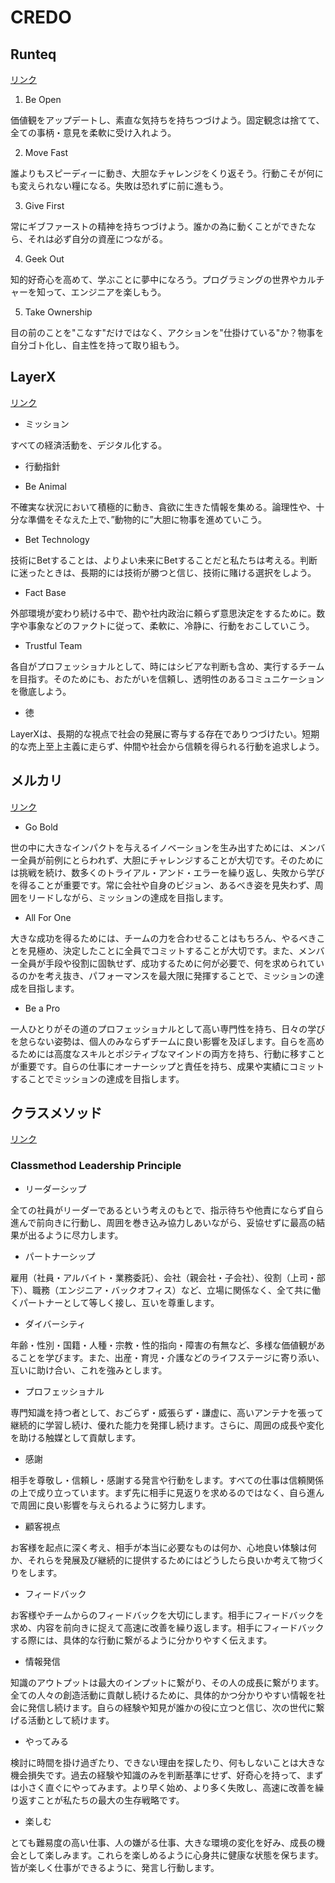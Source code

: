 # CREDO

## Runteq
[リンク](https://runteq.jp/credo)

1. Be Open

価値観をアップデートし、素直な気持ちを持ちつづけよう。固定観念は捨てて、全ての事柄・意見を柔軟に受け入れよう。

2. Move Fast

誰よりもスピーディーに動き、大胆なチャレンジをくり返そう。行動こそが何にも変えられない糧になる。失敗は恐れずに前に進もう。

3. Give First

常にギブファーストの精神を持ちつづけよう。誰かの為に動くことができたなら、それは必ず自分の資産につながる。


4. Geek Out

知的好奇心を高めて、学ぶことに夢中になろう。プログラミングの世界やカルチャーを知って、エンジニアを楽しもう。

5. Take Ownership

目の前のことを"こなす"だけではなく、アクションを"仕掛けている"か？物事を自分ゴト化し、自主性を持って取り組もう。

## LayerX
[リンク](https://prtimes.jp/main/html/rd/p/000000012.000036528.html)

- ミッション

すべての経済活動を、デジタル化する。

- 行動指針

- Be Animal

不確実な状況において積極的に動き、貪欲に生きた情報を集める。論理性や、十分な準備をそなえた上で、”動物的に”大胆に物事を進めていこう。

- Bet Technology

技術にBetすることは、よりよい未来にBetすることだと私たちは考える。判断に迷ったときは、長期的には技術が勝つと信じ、技術に賭ける選択をしよう。

- Fact Base

外部環境が変わり続ける中で、勘や社内政治に頼らず意思決定をするために。数字や事象などのファクトに従って、柔軟に、冷静に、行動をおこしていこう。

- Trustful Team

各自がプロフェッショナルとして、時にはシビアな判断も含め、実行するチームを目指す。そのためにも、おたがいを信頼し、透明性のあるコミュニケーションを徹底しよう。

- 徳

LayerXは、長期的な視点で社会の発展に寄与する存在でありつづけたい。短期的な売上至上主義に走らず、仲間や社会から信頼を得られる行動を追求しよう。

## メルカリ
[リンク](https://careers.mercari.com/jp/mission-values/)

- Go Bold

世の中に大きなインパクトを与えるイノベーションを生み出すためには、メンバー全員が前例にとらわれず、大胆にチャレンジすることが大切です。そのためには挑戦を続け、数多くのトライアル・アンド・エラーを繰り返し、失敗から学びを得ることが重要です。常に会社や自身のビジョン、あるべき姿を見失わず、周囲をリードしながら、ミッションの達成を目指します。

- All For One

大きな成功を得るためには、チームの力を合わせることはもちろん、やるべきことを見極め、決定したことに全員でコミットすることが大切です。また、メンバー全員が手段や役割に固執せず、成功するために何が必要で、何を求められているのかを考え抜き、パフォーマンスを最大限に発揮することで、ミッションの達成を目指します。

- Be a Pro

一人ひとりがその道のプロフェッショナルとして高い専門性を持ち、日々の学びを怠らない姿勢は、個人のみならずチームに良い影響を及ぼします。自らを高めるためには高度なスキルとポジティブなマインドの両方を持ち、行動に移すことが重要です。自らの仕事にオーナーシップと責任を持ち、成果や実績にコミットすることでミッションの達成を目指します。

## クラスメソッド
[リンク](https://classmethod.jp/company/culture/)

### Classmethod Leadership Principle

- リーダーシップ

全ての社員がリーダーであるという考えのもとで、指示待ちや他責にならず自ら進んで前向きに行動し、周囲を巻き込み協力しあいながら、妥協せずに最高の結果が出るように尽力します。

- パートナーシップ

雇用（社員・アルバイト・業務委託）、会社（親会社・子会社）、役割（上司・部下）、職務（エンジニア・バックオフィス）など、立場に関係なく、全て共に働くパートナーとして等しく接し、互いを尊重します。

- ダイバーシティ

年齢・性別・国籍・人種・宗教・性的指向・障害の有無など、多様な価値観があることを学びます。また、出産・育児・介護などのライフステージに寄り添い、互いに助け合い、これを強みとします。

- プロフェッショナル

専門知識を持つ者として、おごらず・威張らず・謙虚に、高いアンテナを張って継続的に学習し続け、優れた能力を発揮し続けます。さらに、周囲の成長や変化を助ける触媒として貢献します。

- 感謝

相手を尊敬し・信頼し・感謝する発言や行動をします。すべての仕事は信頼関係の上で成り立っています。まず先に相手に見返りを求めるのではなく、自ら進んで周囲に良い影響を与えられるように努力します。

- 顧客視点

お客様を起点に深く考え、相手が本当に必要なものは何か、心地良い体験は何か、それらを発展及び継続的に提供するためにはどうしたら良いか考えて物づくりをします。

- フィードバック

お客様やチームからのフィードバックを大切にします。相手にフィードバックを求め、内容を前向きに捉えて高速に改善を繰り返します。相手にフィードバックする際には、具体的な行動に繋がるように分かりやすく伝えます。

- 情報発信

知識のアウトプットは最大のインプットに繋がり、その人の成長に繋がります。全ての人々の創造活動に貢献し続けるために、具体的かつ分かりやすい情報を社会に発信し続けます。自らの経験や知見が誰かの役に立つと信じ、次の世代に繋げる活動として続けます。

- やってみる

検討に時間を掛け過ぎたり、できない理由を探したり、何もしないことは大きな機会損失です。過去の経験や知識のみを判断基準にせず、好奇心を持って、まずは小さく直ぐにやってみます。より早く始め、より多く失敗し、高速に改善を繰り返すことが私たちの最大の生存戦略です。

- 楽しむ

とても難易度の高い仕事、人の嫌がる仕事、大きな環境の変化を好み、成長の機会として楽しみます。これらを楽しめるように心身共に健康な状態を保ちます。皆が楽しく仕事ができるように、発言し行動します。

